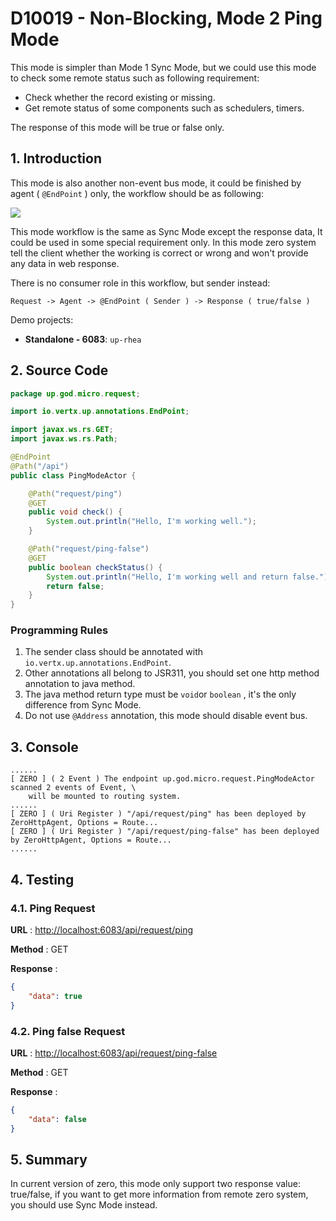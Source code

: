 # D10019 - Non-Blocking, Mode 2 Ping Mode

This mode is simpler than Mode 1 Sync Mode, but we could use this mode to check some remote status such as following
requirement:

* Check whether the record existing or missing.
* Get remote status of some components such as schedulers, timers.

The response of this mode will be true or false only.

## 1. Introduction

This mode is also another non-event bus mode, it could be finished by agent \( `@EndPoint` \) only, the workflow should
be as following:

![](/doc/image/request-mode2.png)

This mode workflow is the same as Sync Mode except the response data, It could be used in some special requirement only.
In this mode zero system tell the client whether the working is correct or wrong and won't provide any data in web
response.

There is no consumer role in this workflow, but sender instead:

```
Request -> Agent -> @EndPoint ( Sender ) -> Response ( true/false )
```

Demo projects:

* **Standalone - 6083**: `up-rhea`

## 2. Source Code

```java
package up.god.micro.request;

import io.vertx.up.annotations.EndPoint;

import javax.ws.rs.GET;
import javax.ws.rs.Path;

@EndPoint
@Path("/api")
public class PingModeActor {

    @Path("request/ping")
    @GET
    public void check() {
        System.out.println("Hello, I'm working well.");
    }

    @Path("request/ping-false")
    @GET
    public boolean checkStatus() {
        System.out.println("Hello, I'm working well and return false.");
        return false;
    }
}
```

### Programming Rules

1. The sender class should be annotated with `io.vertx.up.annotations.EndPoint`.
2. Other annotations all belong to JSR311, you should set one http method annotation to java method.
3. The java method return type must be `void`or `boolean` , it's the only difference from Sync Mode.
4. Do not use `@Address` annotation, this mode should disable event bus.

## 3. Console

```shell
......
[ ZERO ] ( 2 Event ) The endpoint up.god.micro.request.PingModeActor scanned 2 events of Event, \
    will be mounted to routing system.
......
[ ZERO ] ( Uri Register ) "/api/request/ping" has been deployed by ZeroHttpAgent, Options = Route...
[ ZERO ] ( Uri Register ) "/api/request/ping-false" has been deployed by ZeroHttpAgent, Options = Route...
......
```

## 4. Testing

### 4.1. Ping Request

**URL** : [http://localhost:6083/api/request/ping](http://localhost:6083/api/request/ping)

**Method** : GET

**Response** :

```json
{
    "data": true
}
```

### 4.2. Ping false Request

**URL** : [http://localhost:6083/api/request/ping-false](http://localhost:6083/api/request/ping-false)

**Method** : GET

**Response** :

```json
{
    "data": false
}
```

## 5. Summary

In current version of zero, this mode only support two response value: true/false, if you want to get more information
from remote zero system, you should use Sync Mode instead.

